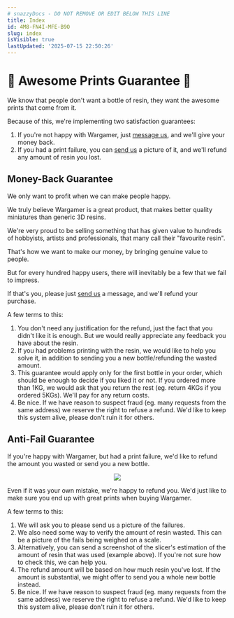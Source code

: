 ```yaml
---
# snazzyDocs - DO NOT REMOVE OR EDIT BELOW THIS LINE
title: Index
id: 4M8-FN4I-MFE-B9O
slug: index
isVisible: true
lastUpdated: '2025-07-15 22:50:26'
---
```

# 🌟 Awesome Prints Guarantee 🌟

We know that people don't want a bottle of resin, they want the awesome prints that come from it.

Because of this, we're implementing two satisfaction guarantees:

1.  If you're not happy with Wargamer, just [message us](mailto:info@yesthats3dprinted.eu), and we'll give your money back.
2.  If you had a print failure, you can [send us](mailto:info@yesthats3dprinted.eu) a picture of it, and we'll refund any amount of resin you lost.

## Money-Back Guarantee

We only want to profit when we can make people happy.

We truly believe Wargamer is a great product, that makes better quality miniatures than generic 3D resins.

We're very proud to be selling something that has given value to hundreds of hobbyists, artists and professionals, that many call their "favourite resin".

That's how we want to make our money, by bringing genuine value to people.

But for every hundred happy users, there will inevitably be a few that we fail to impress.

If that's you, please just [send us](mailto:info@yesthats3dprinted.eu) a message, and we'll refund your purchase.

A few terms to this:

1.  You don't need any justification for the refund, just the fact that you didn't like it is enough. But we would really appreciate any feedback you have about the resin.
2.  If you had problems printing with the resin, we would like to help you solve it, in addition to sending you a new bottle/refunding the wasted amount.
3.  This guarantee would apply only for the first bottle in your order, which should be enough to decide if you liked it or not. If you ordered more than 1KG, we would ask that you return the rest (eg. return 4KGs if you ordered 5KGs). We'll pay for any return costs.
4.  Be nice. If we have reason to suspect fraud (eg. many requests from the same address) we reserve the right to refuse a refund. We'd like to keep this system alive, please don't ruin it for others.

## Anti-Fail Guarantee

If you're happy with Wargamer, but had a print failure, we'd like to refund the amount you wasted or send you a new bottle.

<figure align="center"><img src="https://app.snazzydocs.com/storage/users/Xniulla7ZiAZCeM4/docs/7VBCcNUP9ajJfVFv/images/uXxjvaYEVwkWCEJ9RrKJ.png" align="center"></figure>

Even if it was your own mistake, we're happy to refund you. We'd just like to make sure you end up with great prints when buying Wargamer.

A few terms to this:

1.  We will ask you to please send us a picture of the failures.
2.  We also need some way to verify the amount of resin wasted. This can be a picture of the fails being weighed on a scale.
3.  Alternatively, you can send a screenshot of the slicer's estimation of the amount of resin that was used (example above). If you're not sure how to check this, we can help you.
4.  The refund amount will be based on how much resin you've lost. If the amount is substantial, we might offer to send you a whole new bottle instead.
5.  Be nice. If we have reason to suspect fraud (eg. many requests from the same address) we reserve the right to refuse a refund. We'd like to keep this system alive, please don't ruin it for others.

<br />